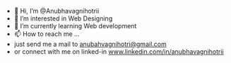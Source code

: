- 👋 Hi, I’m @Anubhavagnihotrii
- 👀 I’m interested in Web Designing
- 🌱 I’m currently learning Web development
- 📫 How to reach me ...
- just send me a mail to anubahvagnihotri@gmail.com
- or connect with me on linked-in www.linkedin.com/in/anubhavagnihotrii 

<!---
Anubhavagnihotrii/Anubhavagnihotrii is a ✨ special ✨ repository because its `README.md` (this file) appears on your GitHub profile.
You can click the Preview link to take a look at your changes.
--->
